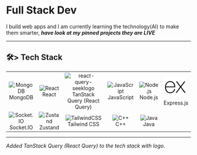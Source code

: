 # Full Stack Dev

I build web apps and I am currently learning the technology(AI) to make them smarter, <b><i> have look at my pinned projects they are LIVE </i></b>

---

## 🛠> Tech Stack

<div align="center">

<table>
  <tr>
    <td align="center">
      <img src="https://cdn.jsdelivr.net/gh/devicons/devicon/icons/mongodb/mongodb-original.svg" width="60" height="60" alt="MongoDB" />
      <br>MongoDB
    </td>
    <td align="center">
      <img src="https://cdn.jsdelivr.net/gh/devicons/devicon/icons/react/react-original.svg" width="60" height="60" alt="React" />
      <br>React
    </td>
    <td align="center">
       <img width="60" height="60" alt="react-query-seeklogo" src="https://github.com/user-attachments/assets/d6faf448-24ea-40ff-b832-b0eec5942aaf" />
      <br>TanStack Query (React Query)
    </td>
    <td align="center">
      <img src="https://cdn.jsdelivr.net/gh/devicons/devicon/icons/javascript/javascript-original.svg" width="60" height="60" alt="JavaScript" />
      <br>JavaScript
    </td>
    <td align="center">
      <img src="https://cdn.jsdelivr.net/gh/devicons/devicon/icons/nodejs/nodejs-original.svg" width="60" height="60" alt="Node.js" />
      <br>Node.js
    </td>
    <td align="center">
      <img src="express.png" width="60" height="60" alt="Express.js" />
      <br>Express.js
    </td>
  </tr>
  <tr>
    <td align="center">
      <img src="https://cdn.worldvectorlogo.com/logos/socket-io.svg" width="60" height="60" alt="Socket.IO" />
      <br>Socket.IO
    </td>
    <td align="center">
      <img src="https://user-images.githubusercontent.com/958486/218346783-72be5ae3-b953-4dd7-b239-788a882fdad6.svg" width="60" height="60" alt="Zustand" />
      <br>Zustand
    </td>
    <td align="center">
      <img src="https://www.vectorlogo.zone/logos/tailwindcss/tailwindcss-icon.svg" width="60" height="60" alt="TailwindCSS" />
      <br>Tailwind CSS
    </td>
    <td align="center">
      <img src="https://cdn.jsdelivr.net/gh/devicons/devicon/icons/cplusplus/cplusplus-original.svg" width="60" height="60" alt="C++" />
      <br>C++
    </td>
    <td align="center">
      <img src="https://cdn.jsdelivr.net/gh/devicons/devicon/icons/java/java-original.svg" width="60" height="60" alt="Java" />
      <br>Java
    </td>
  </tr>
</table>

</div>

---

*Added TanStack Query (React Query) to the tech stack with logo.*
